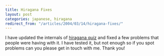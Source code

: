 ```yaml
---
title: Hiragana Fixes
layout: post
categories: japanese, hiragana
redirect_from: "/articles/2004/03/14/hiragana-fixes/"
---
```

I have updated the internals of [hiragana quiz](http://quiz.kumo.it/hiragana) and fixed a few problems that people were having with it. I have tested it, but not enough so if you spot problems can you please get in touch with me. Thank you!
